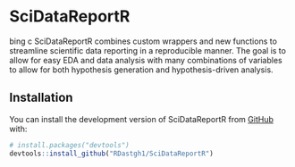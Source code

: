 
<!-- README.md is generated from README.Rmd. Please edit that file -->

# SciDataReportR

<!-- badges: start -->

bing c SciDataReportR combines custom wrappers and new functions to
streamline scientific data reporting in a reproducible manner. The goal
is to allow for easy EDA and data analysis with many combinations of
variables to allow for both hypothesis generation and hypothesis-driven
analysis.

## Installation

You can install the development version of SciDataReportR from
[GitHub](https://github.com/) with:

``` r
# install.packages("devtools")
devtools::install_github("RDastgh1/SciDataReportR")
```

<!-- ## Example -->
<!-- This is a basic example which shows you how to solve a common problem: -->
<!-- ```{r example} -->
<!-- library(SciDataReportR) -->
<!-- ## basic example code -->
<!-- ``` -->
<!-- What is special about using `README.Rmd` instead of just `README.md`? You can include R chunks like so: -->
<!-- ```{r cars} -->
<!-- summary(cars) -->
<!-- ``` -->
<!-- You'll still need to render `README.Rmd` regularly, to keep `README.md` up-to-date. `devtools::build_readme()` is handy for this. -->
<!-- You can also embed plots, for example: -->
<!-- ```{r pressure, echo = FALSE} -->
<!-- plot(pressure) -->
<!-- ``` -->
<!-- In that case, don't forget to commit and push the resulting figure files, so they display on GitHub and CRAN. -->
